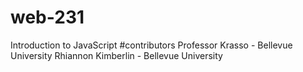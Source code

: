 # web-231
Introduction to JavaScript
#contributors
Professor Krasso - Bellevue University
Rhiannon Kimberlin - Bellevue University 